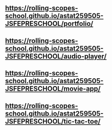 ## https://rolling-scopes-school.github.io/astat259505-JSFEPRESCHOOL/portfolio/
## https://rolling-scopes-school.github.io/astat259505-JSFEPRESCHOOL/audio-player/
## https://rolling-scopes-school.github.io/astat259505-JSFEPRESCHOOL/movie-app/
## https://rolling-scopes-school.github.io/astat259505-JSFEPRESCHOOL/tic-tac-toe/
